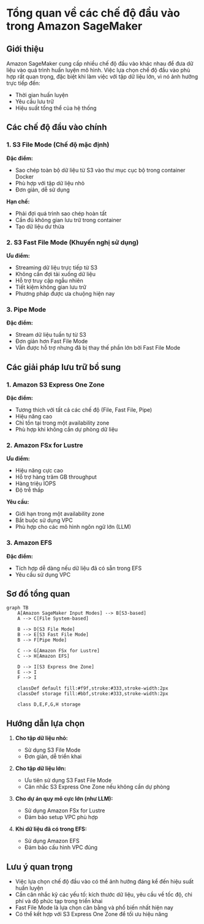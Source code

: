 # Tổng quan về các chế độ đầu vào trong Amazon SageMaker

## Giới thiệu

Amazon SageMaker cung cấp nhiều chế độ đầu vào khác nhau để đưa dữ liệu vào quá trình huấn luyện mô hình. Việc lựa chọn chế độ đầu vào phù hợp rất quan trọng, đặc biệt khi làm việc với tập dữ liệu lớn, vì nó ảnh hưởng trực tiếp đến:
- Thời gian huấn luyện
- Yêu cầu lưu trữ
- Hiệu suất tổng thể của hệ thống

## Các chế độ đầu vào chính

### 1. S3 File Mode (Chế độ mặc định)
**Đặc điểm:**
- Sao chép toàn bộ dữ liệu từ S3 vào thư mục cục bộ trong container Docker
- Phù hợp với tập dữ liệu nhỏ
- Đơn giản, dễ sử dụng

**Hạn chế:**
- Phải đợi quá trình sao chép hoàn tất
- Cần đủ không gian lưu trữ trong container
- Tạo dữ liệu dư thừa

### 2. S3 Fast File Mode (Khuyến nghị sử dụng)
**Ưu điểm:**
- Streaming dữ liệu trực tiếp từ S3
- Không cần đợi tải xuống dữ liệu
- Hỗ trợ truy cập ngẫu nhiên
- Tiết kiệm không gian lưu trữ
- Phương pháp được ưa chuộng hiện nay

### 3. Pipe Mode
**Đặc điểm:**
- Stream dữ liệu tuần tự từ S3
- Đơn giản hơn Fast File Mode
- Vẫn được hỗ trợ nhưng đã bị thay thế phần lớn bởi Fast File Mode

## Các giải pháp lưu trữ bổ sung

### 1. Amazon S3 Express One Zone
**Đặc điểm:**
- Tương thích với tất cả các chế độ (File, Fast File, Pipe)
- Hiệu năng cao
- Chỉ tồn tại trong một availability zone
- Phù hợp khi không cần dự phòng dữ liệu

### 2. Amazon FSx for Lustre
**Ưu điểm:**
- Hiệu năng cực cao
- Hỗ trợ hàng trăm GB throughput
- Hàng triệu IOPS
- Độ trễ thấp

**Yêu cầu:**
- Giới hạn trong một availability zone
- Bắt buộc sử dụng VPC
- Phù hợp cho các mô hình ngôn ngữ lớn (LLM)

### 3. Amazon EFS
**Đặc điểm:**
- Tích hợp dễ dàng nếu dữ liệu đã có sẵn trong EFS
- Yêu cầu sử dụng VPC

## Sơ đồ tổng quan

```mermaid
graph TB
    A[Amazon SageMaker Input Modes] --> B[S3-based]
    A --> C[File System-based]
    
    B --> D[S3 File Mode]
    B --> E[S3 Fast File Mode]
    B --> F[Pipe Mode]
    
    C --> G[Amazon FSx for Lustre]
    C --> H[Amazon EFS]
    
    D --> I[S3 Express One Zone]
    E --> I
    F --> I
    
    classDef default fill:#f9f,stroke:#333,stroke-width:2px
    classDef storage fill:#bbf,stroke:#333,stroke-width:2px
    
    class D,E,F,G,H storage
```

## Hướng dẫn lựa chọn

1. **Cho tập dữ liệu nhỏ:**
   - Sử dụng S3 File Mode
   - Đơn giản, dễ triển khai

2. **Cho tập dữ liệu lớn:**
   - Ưu tiên sử dụng S3 Fast File Mode
   - Cân nhắc S3 Express One Zone nếu không cần dự phòng

3. **Cho dự án quy mô cực lớn (như LLM):**
   - Sử dụng Amazon FSx for Lustre
   - Đảm bảo setup VPC phù hợp

4. **Khi dữ liệu đã có trong EFS:**
   - Sử dụng Amazon EFS
   - Đảm bảo cấu hình VPC đúng

## Lưu ý quan trọng
- Việc lựa chọn chế độ đầu vào có thể ảnh hưởng đáng kể đến hiệu suất huấn luyện
- Cần cân nhắc kỹ các yếu tố: kích thước dữ liệu, yêu cầu về tốc độ, chi phí và độ phức tạp trong triển khai
- Fast File Mode là lựa chọn cân bằng và phổ biến nhất hiện nay
- Có thể kết hợp với S3 Express One Zone để tối ưu hiệu năng